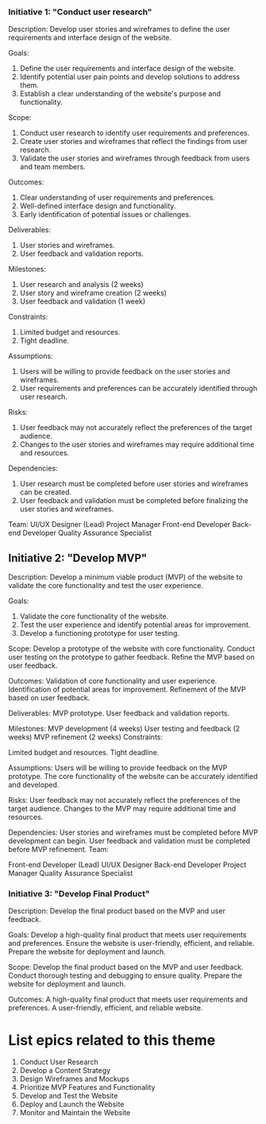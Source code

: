 <h3>Initiative 1: "Conduct user research"</h3>

Description: Develop user stories and wireframes to define the user requirements and interface design of the website.

Goals:
1. Define the user requirements and interface design of the website.
2. Identify potential user pain points and develop solutions to address them.
3. Establish a clear understanding of the website's purpose and functionality.

Scope:
1. Conduct user research to identify user requirements and preferences.
2. Create user stories and wireframes that reflect the findings from user research.
3. Validate the user stories and wireframes through feedback from users and team members.

Outcomes:
1. Clear understanding of user requirements and preferences.
2. Well-defined interface design and functionality.
3. Early identification of potential issues or challenges.

Deliverables:
1. User stories and wireframes.
2. User feedback and validation reports.

Milestones:
1. User research and analysis (2 weeks)
2. User story and wireframe creation (2 weeks)
3. User feedback and validation (1 week)

Constraints:
1. Limited budget and resources.
2. Tight deadline.

Assumptions:
1. Users will be willing to provide feedback on the user stories and wireframes.
2. User requirements and preferences can be accurately identified through user research.

Risks:
1. User feedback may not accurately reflect the preferences of the target audience.
2. Changes to the user stories and wireframes may require additional time and resources.

Dependencies:
1. User research must be completed before user stories and wireframes can be created.
2. User feedback and validation must be completed before finalizing the user stories and wireframes.

Team:
UI/UX Designer (Lead)
Project Manager
Front-end Developer
Back-end Developer
Quality Assurance Specialist

<h2>Initiative 2: "Develop MVP"</h3>

Description: Develop a minimum viable product (MVP) of the website to validate the core functionality and test the user experience.

Goals:
1. Validate the core functionality of the website.
2. Test the user experience and identify potential areas for improvement.
3. Develop a functioning prototype for user testing.

Scope:
Develop a prototype of the website with core functionality.
Conduct user testing on the prototype to gather feedback.
Refine the MVP based on user feedback.

Outcomes:
Validation of core functionality and user experience.
Identification of potential areas for improvement.
Refinement of the MVP based on user feedback.

Deliverables:
MVP prototype.
User feedback and validation reports.

Milestones:
MVP development (4 weeks)
User testing and feedback (2 weeks)
MVP refinement (2 weeks)
Constraints:

Limited budget and resources.
Tight deadline.

Assumptions:
Users will be willing to provide feedback on the MVP prototype.
The core functionality of the website can be accurately identified and developed.

Risks:
User feedback may not accurately reflect the preferences of the target audience.
Changes to the MVP may require additional time and resources.

Dependencies:
User stories and wireframes must be completed before MVP development can begin.
User feedback and validation must be completed before MVP refinement.
Team:

Front-end Developer (Lead)
UI/UX Designer
Back-end Developer
Project Manager
Quality Assurance Specialist

<h3>Initiative 3: "Develop Final Product"</h3>

Description: Develop the final product based on the MVP and user feedback.

Goals:
Develop a high-quality final product that meets user requirements and preferences.
Ensure the website is user-friendly, efficient, and reliable.
Prepare the website for deployment and launch.

Scope:
Develop the final product based on the MVP and user feedback.
Conduct thorough testing and debugging to ensure quality.
Prepare the website for deployment and launch.

Outcomes:
A high-quality final product that meets user requirements and preferences.
A user-friendly, efficient, and reliable website.

# List epics related to this theme
1. Conduct User Research
2. Develop a Content Strategy
3. Design Wireframes and Mockups
4. Prioritize MVP Features and Functionality
5. Develop and Test the Website
6. Deploy and Launch the Website
7. Monitor and Maintain the Website
